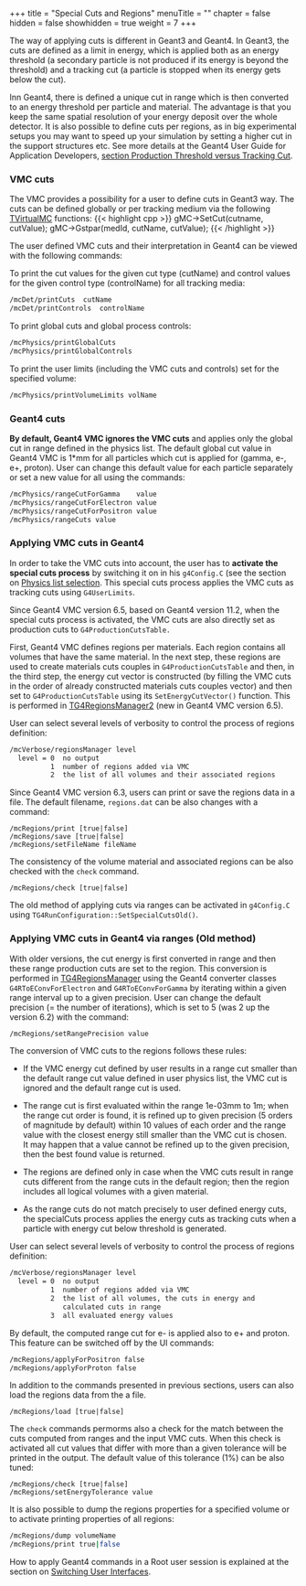 +++
title = "Special Cuts and Regions"
menuTitle = ""
chapter = false
hidden = false
showhidden = true
weight = 7
+++

The way of applying cuts is different in Geant3 and Geant4. In Geant3, the cuts are defined as a limit in energy, which is applied both as an energy threshold (a secondary particle is not produced if its energy is beyond the threshold) and a tracking cut (a particle is stopped when its energy gets below the cut).

Inn Geant4, there is defined a unique cut in range which is then converted to an energy threshold per particle and material. The advantage is that you keep the same spatial resolution of your energy deposit over the whole detector. It is also possible to define cuts per regions, as in big experimental setups you may want to speed up your simulation by setting a higher cut in the support structures etc. See more details at the Geant4 User Guide for Application Developers, [section Production Threshold versus Tracking Cut](http://geant4-userdoc.web.cern.ch/geant4-userdoc/UsersGuides/ForApplicationDeveloper/html/TrackingAndPhysics/thresholdVScut.html).

### VMC cuts

The VMC provides a possibility for a user to define cuts in Geant3 way. The cuts can be defined globally or per tracking medium via the following [TVirtualMC](https://vmc-project.github.io/vmc/classTVirtualMC.html) functions:
{{< highlight cpp >}}
gMC->SetCut(cutname, cutValue);
gMC->Gstpar(medId, cutName, cutValue);
{{< /highlight >}}

The user defined VMC cuts and their interpretation in Geant4 can be viewed with the following commands: 

To print the cut values for the given cut type (cutName) and control values for the given control type (controlName) for all tracking media:
```bash
/mcDet/printCuts  cutName
/mcDet/printControls  controlName
```

To print global cuts and global process controls:
```bash
/mcPhysics/printGlobalCuts
/mcPhysics/printGlobalControls
```

To print the user limits (including the VMC cuts and controls) set for the specified volume:
```bash
/mcPhysics/printVolumeLimits volName
```

### Geant4 cuts

**By default, Geant4 VMC ignores the VMC cuts** and applies only the global cut in range defined in the physics list. The default global cut value in Geant4 VMC is 1\*mm for all particles which cut is applied for (gamma, e-, e+, proton). User can change this default value for each particle separately or set a new value for all using the commands:
```bash
/mcPhysics/rangeCutForGamma    value    
/mcPhysics/rangeCutForElectron value
/mcPhysics/rangeCutForPositron value
/mcPhysics/rangeCuts value
```

### Applying VMC cuts in Geant4

In order to take the VMC cuts into account, the user has to **activate the special cuts process** by switching it on in his `g4Config.C` (see the section on [Physics list selection](/user-guide/geant4_vmc/physics_lists). This special cuts process applies the VMC cuts as tracking cuts using `G4UserLimits`.

Since Geant4 VMC version 6.5, based on Geant4 version 11.2, when the special cuts process is activated, the VMC cuts are also directly set as production cuts to `G4ProductionCutsTable.`

First, Geant4 VMC defines regions per materials. Each region contains all volumes that have the same material. In the next step, these regions are used to create materials cuts couples in `G4ProductionCutsTable` and then, in the third step, the energy cut vector is constructed (by filling the VMC cuts in the order of already constructed materials cuts couples vector) and then set to  `G4ProductionCutsTable` using its `SetEnergyCutVector()` function.
This is performed in [TG4RegionsManager2](https://vmc-project.github.io/geant4_vmc/g4vmc_html/classTG4RegionsManager2.html) (new in Geant4 VMC version 6.5).

User can select several levels of verbosity to control the process of regions definition:
```bash
/mcVerbose/regionsManager level
  level = 0  no output
          1  number of regions added via VMC
          2  the list of all volumes and their associated regions
```

Since Geant4 VMC version 6.3, users can print or save the regions data in a file. The default filename, `regions.dat` can be also changes with a command:
```
/mcRegions/print [true|false]
/mcRegions/save [true|false]
/mcRegions/setFileName fileName
```

The consistency of the volume material and associated regions can be also checked with the `check` command.
```
/mcRegions/check [true|false]
```

The old method of applying cuts via ranges can be activated in `g4Config.C` using `TG4RunConfiguration::SetSpecialCutsOld()`.

### Applying VMC cuts in Geant4 via ranges (Old method)

With older versions, the cut energy is first converted in range and then these range production cuts are set to the region. This conversion is performed in [TG4RegionsManager](https://vmc-project.github.io/geant4_vmc/g4vmc_html/classTG4RegionsManager.html) using the Geant4 converter classes `G4RToEConvForElectron` and `G4RToEConvForGamma` by iterating within a given range interval up to a given precision. User can change the default precision (=
the number of iterations), which is set to 5 (was 2 up the version 6.2) with the command:
```bash
/mcRegions/setRangePrecision value
```

The conversion of VMC cuts to the regions follows these rules:

- If the VMC energy cut defined by user results in a range cut smaller than the default range cut value defined in user physics list, the VMC cut is ignored and the default range cut is used.

- The range cut is first evaluated within the range 1e-03mm to 1m; when the range cut order is found, it is refined up to given precision (5 orders of magnitude by default) within 10 values of each order and the range value with the closest energy still smaller than the VMC cut is chosen.<br>
It may happen that a value cannot be refined up to the given precision, then the best found value is returned.

- The regions are defined only in case when the VMC cuts result in range cuts different from the range cuts in the default region; then the region includes all logical volumes with a given material.

- As the range cuts do not match precisely to user defined energy cuts, the specialCuts process applies the energy cuts as tracking cuts when a particle with energy cut below threshold is generated.

User can select several levels of verbosity to control the process of regions definition:
```bash
/mcVerbose/regionsManager level   
  level = 0  no output
          1  number of regions added via VMC
          2  the list of all volumes, the cuts in energy and
             calculated cuts in range
          3  all evaluated energy values
```

By default, the computed range cut for e- is applied also to e+ and proton. This feature can be switched off by the UI commands:
```bash
/mcRegions/applyForPositron false
/mcRegions/applyForProton false
````

In addition to the commands presented in previous sections, users can also load the regions data from the a file.
```
/mcRegions/load [true|false]
```

The `check` commands permorms also a check for the match between the cuts computed from ranges and the input VMC cuts. When this check is activated all cut values that differ with more than a given tolerance will be printed in the output. The default value of this tolerance (1%) can be also tuned:
```
/mcRegions/check [true|false]
/mcRegions/setEnergyTolerance value
```

It is also possible to dump the regions properties for a specified volume or to activate printing properties of all regions:
```bash
/mcRegions/dump volumeName
/mcRegions/print true|false
```

How to apply Geant4 commands in a Root user session is explained at the section on [Switching User Interfaces](/user-guide/geant4_vmc/switching-user-interfaces).
